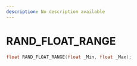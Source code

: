 ```yaml
---
description: No description available 
---
```


# RAND_FLOAT_RANGE

```cpp
float RAND_FLOAT_RANGE(float _Min, float _Max);
```